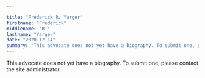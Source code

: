 ```yaml
---

title: "Frederick R. Yarger"
firstname: "Frederick"
middlename: "R."
lastname: "Yarger"
date: "2020-12-14"
summary: "This advocate does not yet have a biography. To submit one, please contact the site administrator."
---
```

This advocate does not yet have a biography. To submit one, please contact the site administrator.

